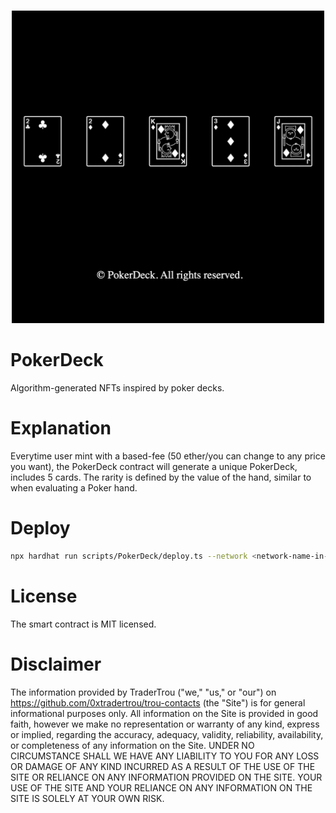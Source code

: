 #

<center>
    <img src="./image.jpg" width="500" height="500"/>
</center>

# PokerDeck

Algorithm-generated NFTs inspired by poker decks.

# Explanation

Everytime user mint with a based-fee (50 ether/you can change to any price you want), the PokerDeck contract will generate a unique PokerDeck, includes 5 cards.
The rarity is defined by the value of the hand, similar to when evaluating a Poker hand.

# Deploy

```bash
npx hardhat run scripts/PokerDeck/deploy.ts --network <network-name-in-hardhat-config>
```

# License

The smart contract is MIT licensed.

# Disclaimer

The information provided by TraderTrou ("we," "us," or "our") on https://github.com/0xtradertrou/trou-contacts (the "Site") is for general informational purposes only. All information on the Site is provided in good faith, however we make no representation or warranty of any kind, express or implied, regarding the accuracy, adequacy, validity, reliability, availability, or completeness of any information on the Site. UNDER NO CIRCUMSTANCE SHALL WE HAVE ANY LIABILITY TO YOU FOR ANY LOSS OR DAMAGE OF ANY KIND INCURRED AS A RESULT OF THE USE OF THE SITE OR RELIANCE ON ANY INFORMATION PROVIDED ON THE SITE. YOUR USE OF THE SITE AND YOUR RELIANCE ON ANY INFORMATION ON THE SITE IS SOLELY AT YOUR OWN RISK.